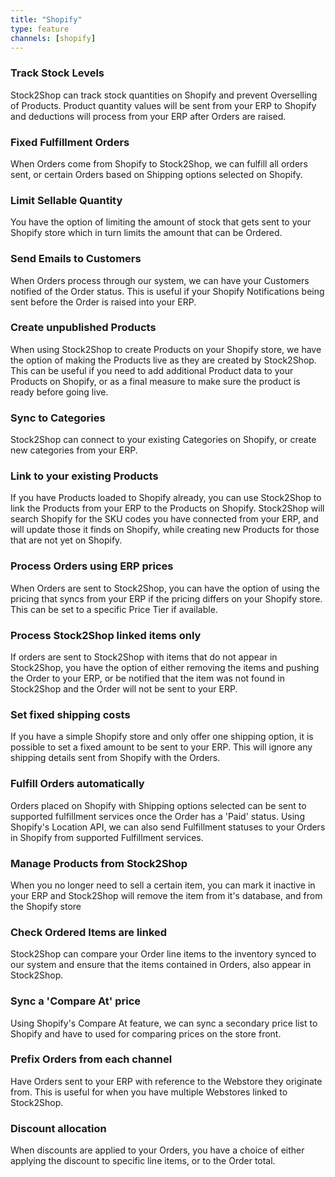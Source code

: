```yaml
---
title: "Shopify"
type: feature
channels: [shopify]
---
```


<!-- 

api_key
channel_domain
password
block_image_enabled
add_all_orders
hmac_shared_secret
set_param_[x]
group_duplicate_order_items

-->

<!-- inventory_management -->
### Track Stock Levels
Stock2Shop can track stock quantities on Shopify and prevent Overselling of Products. 
Product quantity values will be sent from your ERP to Shopify and deductions will process from your ERP after Orders are raised. 

<!-- queue_fulfill_odder -->
### Fixed Fulfillment Orders
When Orders come from Shopify to Stock2Shop, we can fulfill all orders sent, or certain Orders based on Shipping options selected on Shopify.

<!-- qty_limit_upper -->
### Limit Sellable Quantity
You have the option of limiting the amount of stock that gets sent to your Shopify store which in turn limits the amount that can be Ordered.

<!-- send_customer_email -->
### Send Emails to Customers
When Orders process through our system, we can have your Customers notified of the Order status. 
This is useful if your Shopify Notifications being sent before the Order is raised into your ERP.

<!-- hide_product_enabled -->
### Create unpublished Products
When using Stock2Shop to create Products on your Shopify store, we have the option of making the Products live as they are created by Stock2Shop.
This can be useful if you need to add additional Product data to your Products on Shopify, or as a final measure to make sure the product is ready before going live.

<!-- ignore_category_enabled -->
### Sync to Categories
Stock2Shop can connect to your existing Categories on Shopify, or create new categories from your ERP.

<!-- auto_sync -->
### Link to your existing Products
If you have Products loaded to Shopify already, you can use Stock2Shop to link the Products from your ERP to the Products on Shopify.
Stock2Shop will search Shopify for the SKU codes you have connected from your ERP, and will update those it finds on Shopify, 
while creating new Products for those that are not yet on Shopify.

<!--
order_use_system_price
order_use_system_price_tier
order_use_system_price_tax
-->
### Process Orders using ERP prices
When Orders are sent to Stock2Shop, you can have the option of using the pricing that syncs from your ERP if the pricing differs on your Shopify store.
This can be set to a specific Price Tier if available. 

<!-- order_remove_unlinked_items -->
### Process Stock2Shop linked items only
If orders are sent to Stock2Shop with items that do not appear in Stock2Shop, you have the option of either removing the items
and pushing the Order to your ERP, or be notified that the item was not found in Stock2Shop and the Order will not be sent to your ERP.

<!--
order_fixed_shipping_price
order_fixed_shipping_tax
-->
### Set fixed shipping costs
If you have a simple Shopify store and only offer one shipping option, it is possible to set a fixed amount to be sent to your ERP.
This will ignore any shipping details sent from Shopify with the Orders.

<!--
default_fulfillmentservice_id 
use_location_api
fulfillment_map
-->
### Fulfill Orders automatically
Orders placed on Shopify with Shipping options selected can be sent to supported fulfillment services once the Order has a 'Paid' status.
Using Shopify's Location API, we can also send Fulfillment statuses to your Orders in Shopify from supported Fulfillment services.

<!-- delete_product_enabled -->
### Manage Products from Stock2Shop
When you no longer need to sell a certain item, you can mark it inactive in your ERP and Stock2Shop will remove the item from it's database, and from the Shopify store

<!-- check_order_items_linked -->
### Check Ordered Items are linked
Stock2Shop can compare your Order line items to the inventory synced to our system and ensure that the items contained in Orders, also appear in Stock2Shop.

<!-- compare_at_price -->
### Sync a 'Compare At' price
Using Shopify's Compare At feature, we can sync a secondary price list to Shopify and have to used for comparing prices on the store front. 

<!-- order_code_prefix -->
### Prefix Orders from each channel
Have Orders sent to your ERP with reference to the Webstore they originate from. This is useful for when you have multiple Webstores linked to Stock2Shop.

<!-- line_item_discounts -->
### Discount allocation
When discounts are applied to your Orders, you have a choice of either applying the discount to specific line items, or to the Order total.
